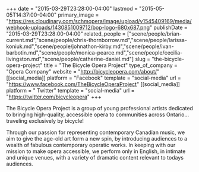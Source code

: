 +++
date = "2015-03-29T23:28:00-04:00"
lastmod = "2015-05-05T14:37:00-04:00"
primary_image = "https://res.cloudinary.com/schmopera/image/upload/v1545409169/media/webhook-uploads/1430851009712/bop-logo-680x687.png"
publishDate = "2015-03-29T23:28:00-04:00"
related_people = ["scene/people/brian-current.md","scene/people/chris-thornborrow.md","scene/people/larissa-koniuk.md","scene/people/johnathon-kirby.md","scene/people/ivan-barbotin.md","scene/people/monica-pearce.md","scene/people/cecilia-livingston.md","scene/people/catherine-daniel.md"]
slug = "the-bicycle-opera-project"
title = "The Bicycle Opera Project"
type_of_company = "Opera Company"
website = "http://bicycleopera.com/about/"
[[social_media]]
platform = "Facebook"
template = "social-media"
url = "https://www.facebook.com/TheBicycleOperaProject"
[[social_media]]
platform = " Twitter"
template = "social-media"
url = "https://twitter.com/bicycleopera"
+++

<p>
	The Bicycle Opera Project is a group of young professional artists dedicated to bringing high-quality, accessible opera to communities across Ontario… traveling exclusively by bicycle!
</p>
<p>
	Through our passion for representing contemporary Canadian music, we aim to give the age-old art form a new spin, by introducing audiences to a wealth of fabulous contemporary operatic works. In keeping with our mission to make opera accessible, we perform only in English, in intimate and unique venues, with a variety of dramatic content relevant to todays audiences.
</p>

